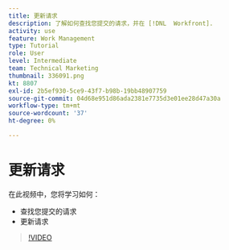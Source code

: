 ```yaml
---
title: 更新请求
description: 了解如何查找您提交的请求，并在 [!DNL  Workfront].
activity: use
feature: Work Management
type: Tutorial
role: User
level: Intermediate
team: Technical Marketing
thumbnail: 336091.png
kt: 8807
exl-id: 2b5ef930-5ce9-43f7-b98b-19bb48907759
source-git-commit: 04d68e951d86ada2381e7735d3e01ee28d47a30a
workflow-type: tm+mt
source-wordcount: '37'
ht-degree: 0%

---
```


# 更新请求

在此视频中，您将学习如何：

* 查找您提交的请求
* 更新请求

>[!VIDEO](https://video.tv.adobe.com/v/336091/?quality=12)
